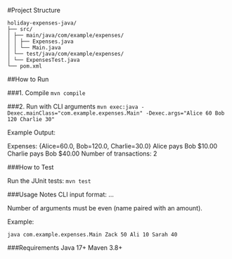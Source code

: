 #Project Structure

```
holiday-expenses-java/
├── src/
│ ├── main/java/com/example/expenses/
│ │ ├── Expenses.java
│ │ └── Main.java
│ └── test/java/com/example/expenses/
│ └── ExpensesTest.java
└── pom.xml
```

##How to Run

###1. Compile
`mvn compile`

###2. Run with CLI arguments
`mvn exec:java -Dexec.mainClass="com.example.expenses.Main" -Dexec.args="Alice 60 Bob 120 Charlie 30"`

Example Output:

Expenses: {Alice=60.0, Bob=120.0, Charlie=30.0}
Alice pays Bob $10.00
Charlie pays Bob $40.00
Number of transactions: 2

###How to Test

Run the JUnit tests:
`mvn test`

###Usage Notes
CLI input format: <Name1> <Amount1> <Name2> <Amount2> ...

Number of arguments must be even (name paired with an amount).

Example:

`java com.example.expenses.Main Zack 50 Ali 10 Sarah 40`

###Requirements
Java 17+
Maven 3.8+
